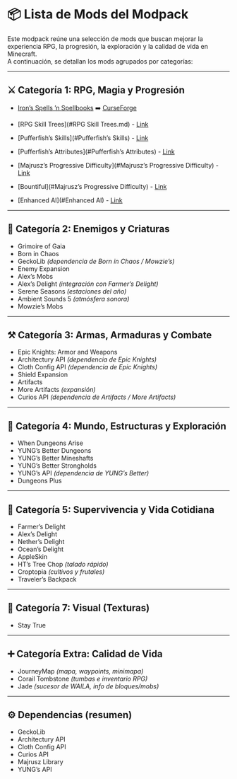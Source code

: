 
# 📦 Lista de Mods del Modpack

Este modpack reúne una selección de mods que buscan mejorar la experiencia RPG, la progresión, la exploración y la calidad de vida en Minecraft.  
A continuación, se detallan los mods agrupados por categorías:

---

## ⚔️ Categoría 1: RPG, Magia y Progresión

- [Iron’s Spells ’n Spellbooks](#irons-spells-n-spellbooks)
➡️ [CurseForge](https://www.curseforge.com/minecraft/mc-mods/irons-spells-n-spellbooks)
  
- [RPG Skill Trees](#RPG Skill Trees.md) - [Link](https://www.curseforge.com/minecraft/mc-mods/rpg-skill-trees)  
- [Pufferfish’s Skills](#Pufferfish’s Skills) - [Link](https://www.curseforge.com/minecraft/mc-mods/puffish-skills)  
- [Pufferfish’s Attributes](#Pufferfish’s Attributes) - [Link](https://www.curseforge.com/minecraft/mc-mods/puffish-attributes)  
- [Majrusz’s Progressive Difficulty](#Majrusz’s Progressive Difficulty) - [Link](https://www.curseforge.com/minecraft/mc-mods/majruszs-progressive-difficulty)   
- [Bountiful](#Majrusz’s Progressive Difficulty) - [Link](https://www.curseforge.com/minecraft/mc-mods/bountiful) 
- [Enhanced AI](#Enhanced AI) - [Link](https://www.curseforge.com/minecraft/mc-mods/enhanced-ai)  

---

## 👹 Categoría 2: Enemigos y Criaturas
- Grimoire of Gaia  
- Born in Chaos  
- GeckoLib *(dependencia de Born in Chaos / Mowzie’s)*  
- Enemy Expansion  
- Alex’s Mobs  
- Alex’s Delight *(integración con Farmer’s Delight)*  
- Serene Seasons *(estaciones del año)*  
- Ambient Sounds 5 *(atmósfera sonora)*  
- Mowzie’s Mobs  

---

## ⚒️ Categoría 3: Armas, Armaduras y Combate
- Epic Knights: Armor and Weapons  
- Architectury API *(dependencia de Epic Knights)*  
- Cloth Config API *(dependencia de Epic Knights)*  
- Shield Expansion  
- Artifacts  
- More Artifacts *(expansión)*  
- Curios API *(dependencia de Artifacts / More Artifacts)*  

---

## 🏰 Categoría 4: Mundo, Estructuras y Exploración
- When Dungeons Arise  
- YUNG’s Better Dungeons  
- YUNG’s Better Mineshafts  
- YUNG’s Better Strongholds  
- YUNG’s API *(dependencia de YUNG’s Better)*  
- Dungeons Plus  

---

## 🌱 Categoría 5: Supervivencia y Vida Cotidiana
- Farmer’s Delight  
- Alex’s Delight  
- Nether’s Delight  
- Ocean’s Delight  
- AppleSkin  
- HT’s Tree Chop *(talado rápido)*  
- Croptopia *(cultivos y frutales)*  
- Traveler’s Backpack  

---

## 🎨 Categoría 7: Visual (Texturas)
- Stay True

---

## ➕ Categoría Extra: Calidad de Vida
- JourneyMap *(mapa, waypoints, minimapa)*  
- Corail Tombstone *(tumbas e inventario RPG)*  
- Jade *(sucesor de WAILA, info de bloques/mobs)*  

---

## ⚙️ Dependencias (resumen)
- GeckoLib  
- Architectury API  
- Cloth Config API  
- Curios API  
- Majrusz Library  
- YUNG’s API  

